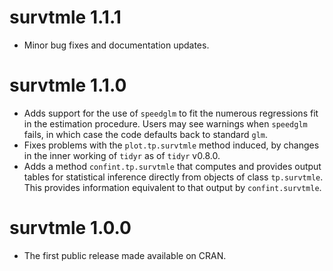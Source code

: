 # survtmle 1.1.1 
* Minor bug fixes and documentation updates. 

# survtmle 1.1.0
* Adds support for the use of `speedglm` to fit the numerous regressions fit in
    the estimation procedure. Users may see warnings when `speedglm` fails, in
    which case the code defaults back to standard `glm`.
* Fixes problems with the `plot.tp.survtmle` method induced, by changes in the
    inner working of `tidyr` as of `tidyr` v0.8.0.
* Adds a method `confint.tp.survtmle` that computes and provides output tables
    for statistical inference directly from objects of class `tp.survtmle`. This
    provides information equivalent to that output by `confint.survtmle`.

# survtmle 1.0.0
* The first public release made available on CRAN.
